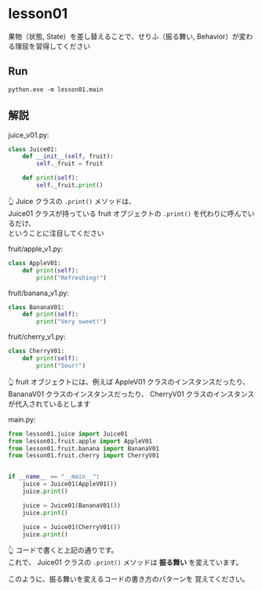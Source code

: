 # lesson01

果物（状態, State）を差し替えることで、せりふ（振る舞い, Behavior）が変わる理屈を習得してください  

## Run

```shell
python.exe -m lesson01.main
```

## 解説

juice_v01.py:  

```python
class Juice01:
    def __init__(self, fruit):
        self._fruit = fruit

    def print(self):
        self._fruit.print()
```

👆 Juice クラスの `.print()` メソッドは、  
Juice01 クラスが持っている fruit オブジェクトの `.print()` を代わりに呼んでいるだけ、  
ということに注目してください

fruit/apple_v1.py:  

```python
class AppleV01:
    def print(self):
        print("Refreshing!")
```

fruit/banana_v1.py:  

```python
class BananaV01:
    def print(self):
        print("Very sweet!")
```

fruit/cherry_v1.py:

```python
class CherryV01:
    def print(self):
        print("Sour!")
```

👆 fruit オブジェクトには、例えば AppleV01 クラスのインスタンスだったり、  
BananaV01 クラスのインスタンスだったり、 CherryV01 クラスのインスタンスが代入されているとします

main.py:  

```python
from lesson01.juice import Juice01
from lesson01.fruit.apple import AppleV01
from lesson01.fruit.banana import BananaV01
from lesson01.fruit.cherry import CherryV01


if __name__ == "__main__":
    juice = Juice01(AppleV01())
    juice.print()

    juice = Juice01(BananaV01())
    juice.print()

    juice = Juice01(CherryV01())
    juice.print()
```

👆 コードで書くと上記の通りです。  
これで、 Juice01 クラスの `.print()` メソッドは **振る舞い** を変えています。  

このように、振る舞いを変えるコードの書き方のパターンを 覚えてください。  
